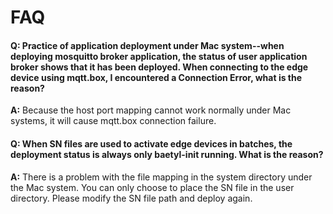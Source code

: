 # FAQ
#### Q: Practice of application deployment under Mac system--when deploying mosquitto broker application, the status of user application broker shows that it has been deployed. When connecting to the edge device using mqtt.box, I encountered a Connection Error, what is the reason? 

**A:**  Because the host port mapping cannot work normally under Mac systems, it will cause mqtt.box connection failure.

#### Q: When SN files are used to activate edge devices in batches, the deployment status is always only baetyl-init running. What is the reason? 

**A:**  There is a problem with the file mapping in the system directory under the Mac system. You can only choose to place the SN file in the user directory. Please modify the SN file path and deploy again.

